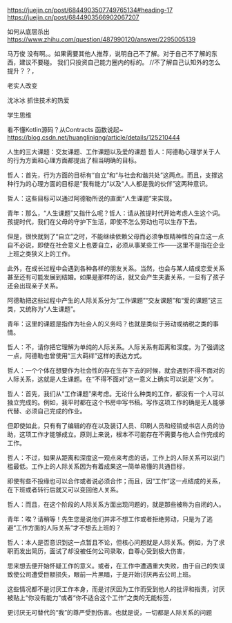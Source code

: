 https://juejin.cn/post/6844903507749765134#heading-17
https://juejin.cn/post/6844903566902067207



如何从底层杀出
https://www.zhihu.com/question/487990120/answer/2295005139

马万俊
没有啊。。如果需要其他人推荐，说明自己不了解。对于自己不了解的东西，建议不要碰。
我们只投资自己能力圈内的标的。
//不了解自己认知外的怎么提升？？，

老实人改变

沈冰冰
抓住技术的热爱

学生思维

看不懂Kotlin源码？从Contracts 函数说起~
https://blog.csdn.net/huangliniqng/article/details/125210444


人生的三大课题：交友课题、工作课题以及爱的课题
哲人：阿德勒心理学关于人的行为方面和心理方面都提出了相当明确的目标。

哲人：首先，行为方面的目标有“自立”和“与社会和谐共处”这两点。而且，支撑这种行为的心理方面的目标是“我有能力”以及“人人都是我的伙伴”这两种意识。

哲人：这些目标可以通过阿德勒所说的直面“人生课题”来实现。

青年：那么，“人生课题”又指什么呢？哲人：请从孩提时代开始考虑人生这个词。孩提时代，我们在父母的守护下生活，即使不怎么劳动也可以生存下去。

但是，很快就到了“自立”之时，不能继续依赖父母而必须争取精神性的自立这一点自不必说，即使在社会意义上也要自立，必须从事某些工作——这里不是指在企业上班之类狭义上的工作。

此外，在成长过程中会遇到各种各样的朋友关系。当然，也会与某人结成恋爱关系甚至还有可能发展到结婚。如果是那样的话，就又会产生夫妻关系，一旦有了孩子还会出现亲子关系。

阿德勒把这些过程中产生的人际关系分为“工作课题”“交友课题”和“爱的课题”这三类，又统称为“人生课题”。

青年：这里的课题是指作为社会人的义务吗？也就是类似于劳动或纳税之类的事情。

哲人：不，请你把它理解为单纯的人际关系。人际关系有距离和深度。为了强调这一点，阿德勒也曾使用“三大羁绊”这样的表达方式。

哲人：一个个体在想要作为社会性的存在生存下去的时候，就会遇到不得不面对的人际关系，这就是人生课题。在“不得不面对”这一意义上确实可以说是“义务”。

哲人：首先，我们从“工作课题”来考虑。无论什么种类的工作，都没有一个人可以独立完成的。例如，我平时都在这个书房中写书稿。写作这项工作的确是无人能够代替、必须自己完成的作业。

但即使如此，只有有了编辑的存在以及装订人员、印刷人员和经销或书店人员的协助，这项工作才能够成立。原则上来说，根本不可能存在不需要与他人合作完成的工作。

哲人：不过，如果从距离和深度这一观点来考虑的话，工作上的人际关系可以说门槛最低。工作上的人际关系因为有着成果这一简单易懂的共通目标，

即使有些不投缘也可以合作或者说必须合作；而且，因“工作”这一点结成的关系，在下班或者转行后就又可以变回他人关系。

哲人：而且，在这个阶段的人际关系方面出现问题的，就是那些被称为自闭的人。

青年：唉？请稍等！先生您是说他们并非不想工作或者拒绝劳动，只是为了逃避“工作方面的人际关系”才不想去上班的？

哲人：本人是否意识到这一点暂且不论，但核心问题就是人际关系。例如，为了求职而发出简历，面试了却没被任何公司录取，自尊心受到极大伤害，

思来想去便开始怀疑工作的意义。或者，在工作中遭遇重大失败，由于自己的失误致使公司遭受巨额损失，眼前一片黑暗，于是开始讨厌再去公司上班。

这些情况都不是讨厌工作本身，而是讨厌因为工作而受到他人的批评和指责，讨厌被贴上“你没有能力”或者“你不适合这个工作”之类的无能标签，

更讨厌无可替代的“我”的尊严受到伤害。也就是说，一切都是人际关系的问题